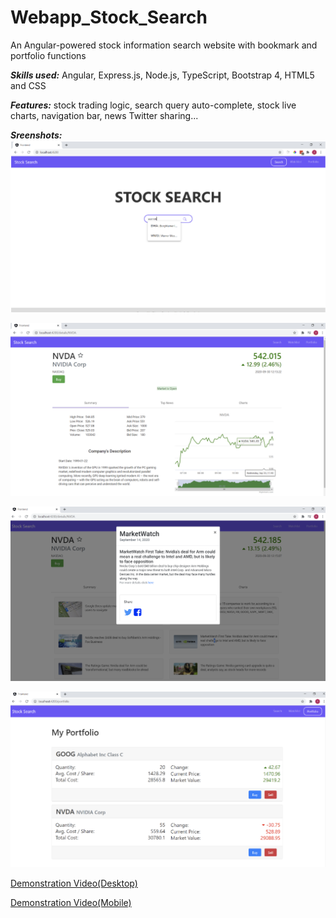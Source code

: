 # Webapp_Stock_Search
An Angular-powered stock information search website with bookmark and portfolio functions

***Skills used:*** Angular, Express.js, Node.js, TypeScript, Bootstrap 4, HTML5 and CSS

***Features:*** stock trading logic, search query auto-complete, stock live charts, navigation bar, news Twitter sharing...

***Sreenshots:***
![Home page](homepage.png)

![Detial page](detail_page.png)

![news](news.png)

![Portfolio](portfolio.png)

[Demonstration Video(Desktop)](https://www.youtube.com/watch?v=tzkWB85ULJY&feature=youtu.be)

[Demonstration Video(Mobile)](https://www.youtube.com/watch?v=LF3T3ghxHDU&feature=youtu.be)

